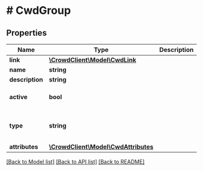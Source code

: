 # # CwdGroup

## Properties

Name | Type | Description | Notes
------------ | ------------- | ------------- | -------------
**link** | [**\CrowdClient\Model\CwdLink**](CwdLink.md) |  | [optional] 
**name** | **string** |  | [optional] 
**description** | **string** |  | [optional] 
**active** | **bool** |  | [optional] [default to true]
**type** | **string** |  | [optional] [default to 'GROUP']
**attributes** | [**\CrowdClient\Model\CwdAttributes**](CwdAttributes.md) |  | [optional] 

[[Back to Model list]](../../README.md#documentation-for-models) [[Back to API list]](../../README.md#documentation-for-api-endpoints) [[Back to README]](../../README.md)


